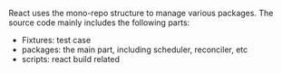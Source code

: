 React uses the mono-repo structure to manage various packages. The source code mainly includes the following parts:
- Fixtures: test case
- packages: the main part, including scheduler, reconciler, etc
- scripts: react build related
